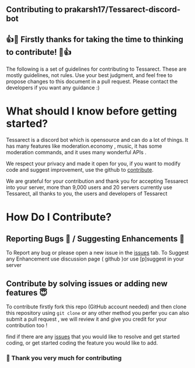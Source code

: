 ## Contributing to prakarsh17/Tessarect-discord-bot

## 👍🎉 Firstly thanks for taking the time to thinking to  contribute! 🎉👍

The following is a set of guidelines for contributing to Tessarect. These are mostly guidelines, not rules. Use your best judgment, and feel free to propose changes to this document in a pull request. Please contact the developers if you want any guidance :)

# What should I know before getting started?

Tessarect is a discord bot which is opensource and can do a lot of things. It has many features like moderation.economy , music, it has some moderation commands, and it uses many wonderful APIs .

We respect your privacy and made it open for you, if you want to modify code and suggest improvement, use the github to [contribute](#how-do-i-contribute).

We are grateful for your contribution and thank you for accepting Tessarect into your server, more than 9,000 users and 20 servers currently use Tessarect, all thanks to you, the users and developers of Tessarect

# How Do I Contribute?
## Reporting Bugs 🐞 / Suggesting Enhancements 🤖

To Report any bug or please open a new issue in the [issues](https://github.com/prakarsh17/tessarect-bot/issues) tab.
To Suggest any Enhancement use discussion page ( github )or use [p]suggest in your server
## Contribute by solving issues or adding new features 😇

To contribute firstly fork this repo (GitHub account needed) and then clone this repository using `git clone` or any other method you perfer you can also submit a pull request , we will review it and give you credit for your contribution too !

find if there are any [issues](https://github.com/prakarsh17/tessarect-bot/issues) that you would like to resolve and get started coding, or get started coding the feature you would like to add.

### 🤗 Thank you very much for contributing